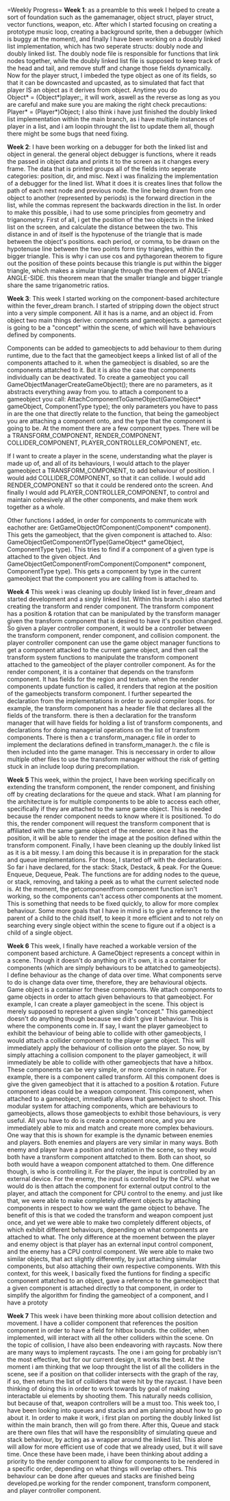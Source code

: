 =Weekly Progress=
**Week 1**: as a preamble to this week I helped to create a sort of foundation such as the gamemanager, object struct, player struct, vector functions, weapon, etc. After which I started focusing on creating a prototype music loop, creating a background sprite, then a debugger (which is buggy at the moment), and finally I have been working on a doubly linked list implementation, which has two seperate structs: doubly node and doubly linked list. The doubly node file is responsible for functions that link nodes together, while the doubly linked list file is supposed to keep track of the head and tail, and remove stuff and change those fields dynamically. Now for the player struct, I imbeded the type object as one of its fields, so that it can be downcasted and upcasted, as to simulated that fact that player IS an object as it derives from object. Anytime you do    
Object* = (Object*)player;, it will work, aswell as the reverse as long as you are careful and make sure you are making the right check precautions: Player* = (Player*)Object; I also think i have just finished the doubly linked list implementation within the main branch, as i have multiple instances of player in a list, and i am loopin throught the list to update them all, though there might be some bugs that need fixing.

**Week 2**: I have been working on a debugger for both the linked list and object in general. the general object debugger is functions, where it reads the passed in object data and prints it to the screen as it changes every frame. The data that is printed groups all of the fields into seperate categories: position, dir, and misc. Next i was finalizing the implementation of a debugger for the lined list. What it does it is creates lines that follow the path of each next node and previous node. the line being drawn from one object to another (represented by periods) is the forward direction in the list, while the commas represent the backwards direction in the list. In order to make this possible, i had to use some principles from geometry and triganometry. First of all, i get the position of the two objects in the linked list on the screen, and calculate the distance between the two. This distance in and of itself is the hypotenuse of the triangle that is made between the object's positions. each period, or comma, to be drawn on the hypotenuse line between the two points form tiny triangles, within the bigger triangle. This is why i can use cos and pythagorean theorem to figure out the position of these points because this triangle is put within the bigger triangle, which makes a simular triangle through the theorem of ANGLE-ANGLE-SIDE. this theorem mean that the smaller triangle and bigger triangle share the same triganometric ratios.

**Week 3**: This week I started working on the component-based architecture within the fever_dream branch. I started of stripping down the object struct into a very simple component. All it has is a name, and an object id. From object two main things derive: components and gameobjects. a gameobject is going to be a "concept" within the scene, of which will have behaviours defined by components. 

Components can be added to gameobjects to add behaviour to them during runtime, due to the fact that the gameobject keeps a linked list of all of the components attached to it. when the gameobject is disabled, so are the components attatched to it. But it is also the case that components individually can be deactivated. To create a gameobject you call GameObjectManagerCreateGameObject(); there are no parameters, as it abstracts everything away from you. to attach a component to a gameobject you call: AttachComponentToGameObject(GameObject* gameObject, ComponentType type); the only parameters you have to pass in are the one that directly relate to the function, that being the gameobject you are attaching a component onto, and the type that the component is going to be. At the moment there are a few component types. There will be a TRANSFORM_COMPONENT, RENDER_COMPONENT, COLLIDER_COMPONENT, PLAYER_CONTROLLER_COMPONENT, etc. 

If I want to create a player in the scene, understanding what the player is made up of, and all of its behaviours, I would attach to the player gameobject a TRANSFORM_COMPONENT, to add behaviour of position. I would add COLLIDER_COMPONENT, so that it can collide. I would add RENDER_COMPONENT so that it could be rendered onto the screen. And finally I would add PLAYER_CONTROLLER_COMPONENT, to control and maintain cohesively all the other components, and make them work together as a whole. 

Other functions I added, in order for components to communicate with eachother are: GetGameObjectOfComponent(Component* component). This gets the gameobject, that the given component is attached to. Also: GameObjectGetComponentOfType(GameObject* gameObject, ComponentType type). This tries to find if a component of a given type is attached to the given object. And GameObjectGetComponentFromComponent(Component* component, ComponentType type). This gets a component by type in the current gameobject that the component you are callilng from is attached to.

**Week 4**
This week i was cleaning up doubly linked list in fever_dream and started development and a singly linked list. Within this branch i also started creating the transform and render component. The transform component has a position & rotation that can be manipulated by the transform manager given the transform component that is desired to have it's position changed. So given a player controller component, it would be a controller between the transform component, render component, and collision component. the player controller component can use the game object manager functions to get a component attacked to the current game object, and then call the transform system functions to manipulate the transform component attached to the gameobject of the player controller component. As for the render component, it is a container that depends on the transform component. It has fields for the region and texture. when the render components update function is called, it renders that region at the position of the gameobjects transform component. I further sepearted the declaration from the implementations in order to avoid compiler loops. for example, the transform component has a header file that declares all the fields of the transform. there is then a declaration for the transform manager that will have fields for holding a list of transform components, and declarations for doing managerial operations on the list of transform components. There is then a c transform_manager.c file in order to implement the declarations defined in transform_manager.h. the c file is then included into the game manager. This is neccessary in order to allow multiple other files to use the transform manager without the risk of getting stuck in an include loop during precompilation.

**Week 5**
This week, within the project, I have been working specifically on extending the transform component, the render component, and finishing off by creating declarations for the queue and stack. What I am planning for the architecture is for multiple components to be able to access each other, specifically if they are attached to the same game object. This is needed because the render component needs to know where it is positioned. To do this, the render component will request the transform component that is affiliated with the same game object of the renderer. once it has the position, it will be able to render the image at the position defined within the transform component. Finally, I have been cleaning up the doubly linked list as it is a bit messy. I am doing this because it is in preparation for the stack and queue implementations. For those, I started off with the declarations. So far i have declared, for the stack: Stack, Destack, & peak. For the Queue: Enqueue, Dequeue, Peak. The functions are for adding nodes to the queue, or stack, removing, and taking a peek as to what the current selected node is. At the moment, the getcomponentfrom component function isn't working, so the components can't access other components at the moment. This is something that needs to be fixed quickly, to allow for more complex behaviour. Some more goals that I have in mind is to give a reference to the parent of a child to the child itself, to keep it more efficient and to not rely on searching every single object within the scene to figure out if a object is a child of a single object.

**Week 6**
This week, I finally have reached a workable version of the component based archicture. A GameObject represents a concept within in a scene. Though it doesn't do anything on it's own, it is a container for components (which are simply behaviours to be attatched to gameobjects). I define behaviour as the change of data over time. What components serve to do is change data over time, therefore, they are behavioural objects. Game object is a container for these components. We attach components to game objects in order to attach given behaviours to that gameobject. For example, I can create a player gameobject in the scene. This object is merely supposed to represent a given single "concept." This gameobject doesn't do anything though because we didn't give it behaviour. This is where the components come in. If say, I want the player gameobject to exhibit the behaviour of being able to collide with other gameobjects, I would attach a collider component to the player game object. This will immediately apply the behaviour of collision onto the player. So now, by simply attaching a collision component to the player gameobject, it will immediately be able to collide with other gameobjects that have a hitbox. These components can be very simple, or more complex in nature. For example, there is a component called transform. All this component does is give the given gameobject that it is attached to a position & rotation. Future component ideas could be a weapon component. This component, when attached to a gameobject, immediatly allows that gameobject to shoot. This modular system for attaching components, which are behaviours to gameobjects, allows those gameobjects to exhibit those behaviours, is very useful. All you have to do is create a component once, and you are immediately able to mix and match and create more complex behaviours. One way that this is shown for example is the dynamic between enemies and players. Both enemies and players are very similar in many ways. Both enemy and player have a position and rotation in the scene, so they would both have a transform component attatched to them. Both can shoot, so both would have a weapon component attatched to them. One difference though, is who is controlling it. For the player, the input is controlled by an external device. For the enemy, the input is controlled by the CPU. what we would do is then attach the component for external output control to the player, and attach the component for CPU control to the enemy. and just like that, we were able to make completely different objects by attaching components in respect to how we want the game object to behave. The benefit of this is that we coded the transform and weapon compoent just once, and yet we were able to make two completely different objects, of which exhibit different behaviours, depending on what components are attached to what. The only difference at the moement between the player and enemy object is that player has an external input control component, and the enemy has a CPU control component. We were able to make two similar objects, that act slightly differently, by just attaching simular components, but also attaching their own respective components. With this context, for this week, I basically fixed the funtions for finding a specific component attatched to an object, gave a reference to the gameobject that a given component is attached directly to that component, in order to simplify the algorithm for finding the gameobject of a component, and I have a prototy

**Week 7**
This week i have been thinking more about collision detection and movement. I have a collider component that references the position component in order to have a field for hitbox bounds. the collider, when implemented, will interact with all the other colliders within the scene. On the topic of collision, I have also been endeavoring with raycasts. Now there are many ways to implement raycasts. The one i am going for probably isn't the most effective, but for our current design, it works the best. At the moment i am thinking that we loop throught the list of all the colliders in the scene, see if a position on that collider intersects with the graph of the ray, if so, then return the list of colliders that were hit by the raycast. I have been thinking of doing this in order to work towards by goal of making interactable ui elements by shooting them. This naturally needs collision, but because of that, weapon controllers will be a must too. This week too, I have been looking into queues and stacks and am planning about how to go about it. In order to make it work, i first plan on porting the doubly linked list within the main branch, then will go from there. After this, Queue and stack are there own files that will have the responsiblity of simulating queue and stack behaviour, by acting as a wrapper around the linked list. This alone will allow for more efficient use of code that we already used, but it will save time. Once these have been made, i have been thinking about adding a priority to the render component to allow for components to be rendered in a specific order, depending on what things will overlap others. This behaviour can be done after queues and stacks are finished being developed.pe working for the render component, transform component, and player controller component.